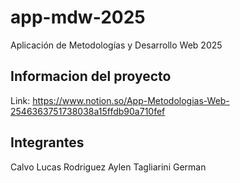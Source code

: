 # app-mdw-2025
Aplicación de Metodologías y Desarrollo Web 2025

## Informacion del proyecto
Link: https://www.notion.so/App-Metodologias-Web-2546363751738038a15ffdb90a710fef

## Integrantes
Calvo Lucas
Rodriguez Aylen
Tagliarini German
